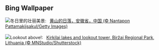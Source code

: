 ## Bing Wallpaper
![](https://www.bing.com/th?id=OHR.LiDong2023_ZH-CN5089092069_UHD.jpg&w=1000)冬日里的壮丽美景:&nbsp;&ensp;[黄山的日落，安徽省，中国 (© Nantapon Pattamakijsakul/Getty Images)](https://www.bing.com/th?id=OHR.LiDong2023_ZH-CN5089092069_UHD.jpg)
<br><br/>
![](https://www.bing.com/th?id=OHR.KirkilaiTower_EN-US7178436226_UHD.jpg&w=1000)Lookout above!:&nbsp;&ensp;[Kirkilai lakes and lookout tower, Biržai Regional Park, Lithuania (© MNStudio/Shutterstock)](https://www.bing.com/th?id=OHR.KirkilaiTower_EN-US7178436226_UHD.jpg)
<br><br/>
